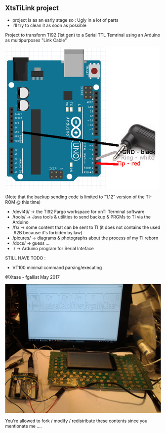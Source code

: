 ## XtsTiLink project

- project is as an early stage so : Ugly in a lot of parts
- I'll try to clean it as soon as possible

Project to transform TI92 (1st gen) to a Serial TTL Temrinal
using an Arduino as multipurposes "Link Cable"

![minimal wiring](/pictures/d_uno_wiring.jpg)

(Note that the backup sending code is limited to "1.12" version of the TI-ROM @ this time)

* /devl4ti/ -> the TI92 Fargo workspace for onTI Terminal software
* /tools/   -> Java tools & utilities to send backup & PRGMs to TI via the Arduino
* /fs/      -> some content that can be sent to TI (it does not contains the used .92B because it's forbiden by law)
* /picures/ -> diagrams & photographs about the process of my TI reborn
* /docs/    -> guess ...
* ./        -> Arduino program for Serial Inteface

STILL HAVE TODO :
 - VT100 minimal command parsing/executing

@Xtase - fgalliat May 2017

![ScreenShot Dump](/pictures/c_screenshot.jpg)

You're allowed to fork / modify / redistribute these contents since you mentionate me ....
